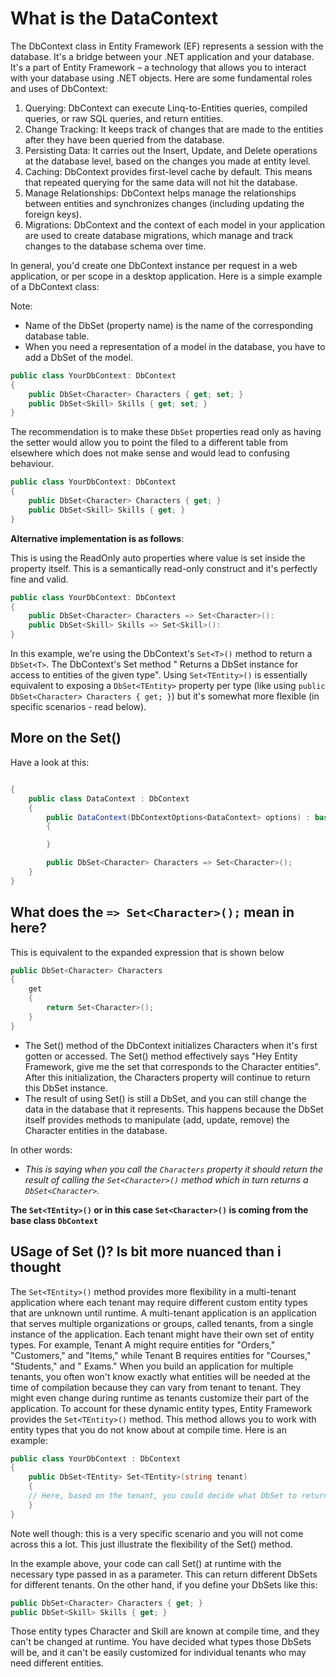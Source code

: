 # What is the DataContext

The DbContext class in Entity Framework (EF) represents a session with the database. It's a bridge between your .NET
application and your database. It's a part of Entity Framework – a technology that allows you to interact with your
database using .NET objects.
Here are some fundamental roles and uses of DbContext:

1. Querying: DbContext can execute Linq-to-Entities queries, compiled queries, or raw SQL queries, and return entities.
2. Change Tracking: It keeps track of changes that are made to the entities after they have been queried from the
   database.
3. Persisting Data: It carries out the Insert, Update, and Delete operations at the database level, based on the changes
   you made at entity level.
4. Caching: DbContext provides first-level cache by default. This means that repeated querying for the same data will
   not hit the database.
5. Manage Relationships: DbContext helps manage the relationships between entities and synchronizes changes (including
   updating the foreign keys).
6. Migrations: DbContext and the context of each model in your application are used to create database migrations, which
   manage and track changes to the database schema over time.

In general, you'd create one DbContext instance per request in a web application, or per scope in a desktop application.
Here is a simple example of a DbContext class:

Note:

- Name of the DbSet (property name) is the name of the corresponding database table.
- When you need a representation of a model in the database, you have to add a DbSet of the model.

```csharp
public class YourDbContext: DbContext
{
    public DbSet<Character> Characters { get; set; }
    public DbSet<Skill> Skills { get; set; }
}
```

The recommendation is to make these `DbSet` properties read only as having the setter would allow you to point the filed
to a different
table from elsewhere which does not make sense and would lead to confusing behaviour.

```csharp
public class YourDbContext: DbContext
{
    public DbSet<Character> Characters { get; }
    public DbSet<Skill> Skills { get; }
}
```

**Alternative implementation is as follows**:

This is using the ReadOnly auto properties where value is set inside the property itself. This is a semantically
read-only construct and it's perfectly fine and valid.

```csharp
public class YourDbContext: DbContext
{
    public DbSet<Character> Characters => Set<Character>():
    public DbSet<Skill> Skills => Set<Skill>():
}
```

In this example, we're using the DbContext's `Set<T>()` method to return a `DbSet<T>`. The DbContext's Set method "
Returns a DbSet instance for access to entities of the given type".
Using `Set<TEntity>()` is essentially equivalent to exposing a `DbSet<TEntity>` property per type (like
using `public DbSet<Character> Characters { get; }`) but it's somewhat more flexible (in specific scenarios - read
below).

## More on the Set<T>()
Have a look at this:

```csharp

{
    public class DataContext : DbContext
    {
        public DataContext(DbContextOptions<DataContext> options) : base(options)
        {

        }

        public DbSet<Character> Characters => Set<Character>();
    }   
}
```
## What does the `=> Set<Character>();` mean in here?

This is equivalent to the expanded expression that is shown below

```csharp
public DbSet<Character> Characters 
{
    get 
    {
        return Set<Character>();
    }
}
```

- The Set<Character>() method of the DbContext initializes Characters when it's first gotten or accessed. The Set<T>()
  method effectively says "Hey Entity Framework, give me the set that corresponds to the Character entities". After this
  initialization, the Characters property will continue to return this DbSet instance.
- The result of using Set<T>() is still a DbSet<Character>, and you can still change the data in the database that it
  represents. This happens because the DbSet<Character> itself provides methods to manipulate (add, update, remove) the
  Character entities in the database.

In other words:

- _This is saying when you call the `Characters` property it should return the result of calling the  `Set<Character>()`
  method which in turn returns a `DbSet<Character>`._

**The `Set<TEntity>()` or in this case `Set<Character>()` is coming from the base class `DbContext`**

## USage of Set<T> ()? Is bit more nuanced than i thought

The `Set<TEntity>()` method provides more flexibility in a multi-tenant application where each tenant may require
different custom entity types that are unknown until runtime.
A multi-tenant application is an application that serves multiple organizations or groups, called tenants, from a single
instance of the application. Each tenant might have their own set of entity types. For example, Tenant A might require
entities for "Orders," "Customers," and "Items," while Tenant B requires entities for "Courses," "Students," and "
Exams."
When you build an application for multiple tenants, you often won't know exactly what entities will be needed at the
time of compilation because they can vary from tenant to tenant. They might even change during runtime as tenants
customize their part of the application.
To account for these dynamic entity types, Entity Framework provides the `Set<TEntity>()` method. This method allows you
to work with entity types that you do not know about at compile time. Here is an example:

```csharp
public class YourDbContext : DbContext
{
    public DbSet<TEntity> Set<TEntity>(string tenant)
    {
    // Here, based on the tenant, you could decide what DbSet to return.
    }
}
```

Note well though: this is a very specific scenario and you will not come across this a lot. This just illustrate the
flexibility of the Set<T>() method.

In the example above, your code can call Set<YourEntity>() at runtime with the necessary type passed in as a parameter.
This can return different DbSets for different tenants.
On the other hand, if you define your DbSets like this:

```csharp
public DbSet<Character> Characters { get; }
public DbSet<Skill> Skills { get; }
```

Those entity types Character and Skill are known at compile time, and they can't be changed at runtime. You have decided
what types those DbSets will be, and it can't be easily customized for individual tenants who may need different
entities.